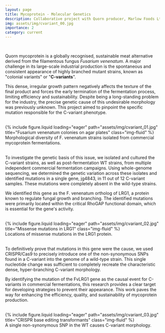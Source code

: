 ```yaml
---
layout: page
title: Mycoprotein - Molecular Genetics
description: Collaborative project with Quorn producer, Marlow Foods Ltd.
img: assets/img/cvariant_00.jpg
importance: 2
category: current
---
```


<br>

Quorn mycoprotein is a globally recognised, sustainable meat alternative derived from the filamentous fungus _Fusarium venenatum_. A major challenge in its large-scale industrial production is the spontaneous and consistent appearance of highly branched mutant strains, known as "colonial variants" or "**C-variants**". 

This dense, irregular growth pattern negatively affects the texture of the final product and forces the early termination of the fermentation process, limiting efficiency and sustainability. Despite being a long-standing problem for the industry, the precise genetic cause of this undesirable morphology was previously unknown. This project aimed to pinpoint the specific mutation responsible for the C-variant phenotype.

<br>

<div class="row">
    <div class="col-sm mt-3 mt-md-0">
        {% include figure.liquid loading="eager" path="assets/img/cvariant_01.jpg" title="Fusarium venenatum colonies on agar plates" class="img-fluid" %}
    </div>
</div>
<div class="caption">
    Morphological diversity of F. venenatum strains isolated from commercial mycoprotein fermentations.
</div>

<br>

To investigate the genetic basis of this issue, we isolated and cultured the C-variant strains, as well as post-fermentation WT strains, from multiple independent commercial fermentation campaigns. Using whole-genome sequencing, we determined the genetic variation across these isolates and identified mutations in a single gene, jg4843, in 11 out of 12 C-variant samples. These mutations were completely absent in the wild-type strains. 

We identified this gene as the F. venenatum ortholog of LRG1, a protein known to regulate fungal growth and branching. The identified mutations were primarily located within the critical RhoGAP functional domain, which is essential for the gene's activity.

<br>

<div class="row">
    <div class="col-sm mt-3 mt-md-0">
        {% include figure.liquid loading="eager" path="assets/img/cvariant_02.jpg" title="Missense mutations in LRG1" class="img-fluid" %}
    </div>
</div>
<div class="caption">
    Locations of missense mutations in the LRG1 protein.
</div>

<br>

To definitively prove that mutations in this gene were the cause, we used CRISPR/Cas9 to precisely introduce one of the non-synonymous SNPs found in a C-variant into the genome of a wild-type strain. This single nucleotide change was sufficient to completely recreate the characteristic dense, hyper-branching C-variant morphology. 

By identifying the mutation of the FvLRG1 gene as the causal event for C-variants in commercial fermentations, this research provides a clear target for developing strategies to prevent their appearance. This work paves the way for enhancing the efficiency, quality, and sustainability of mycoprotein production.

<br>

<div class="row">
    <div class="col-sm mt-3 mt-md-0">
        {% include figure.liquid loading="eager" path="assets/img/cvariant_03.jpg" title="CRISPR base editing transformants" class="img-fluid" %}
    </div>
</div>
<div class="caption">
    A single non-synonymous SNP in the WT causes C-variant morphology.
</div>

<br>